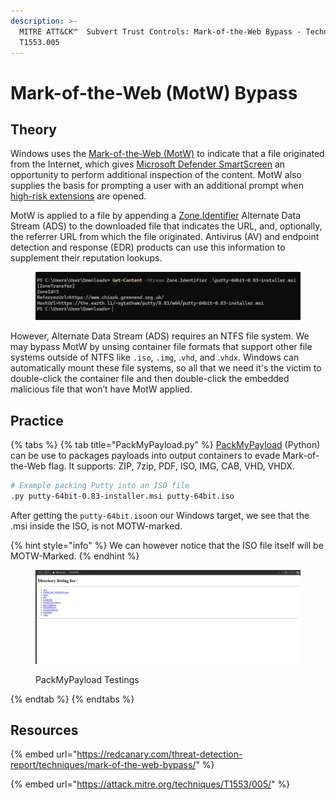 ```yaml
---
description: >-
  MITRE ATT&CK™  Subvert Trust Controls: Mark-of-the-Web Bypass - Technique
  T1553.005
---
```


# Mark-of-the-Web (MotW) Bypass

## Theory

Windows uses the [Mark-of-the-Web (MotW)](https://attack.mitre.org/techniques/T1553/005/) to indicate that a file originated from the Internet, which gives [Microsoft Defender SmartScreen](https://learn.microsoft.com/en-us/windows/security/threat-protection/microsoft-defender-smartscreen/microsoft-defender-smartscreen-overview) an opportunity to perform additional inspection of the content. MotW also supplies the basis for prompting a user with an additional prompt when [high-risk extensions](https://www.geoffchappell.com/studies/windows/shell/shlwapi/api/assocapi/geturlaction.htm) are opened.

MotW is applied to a file by appending a [Zone.Identifier](https://learn.microsoft.com/en-us/openspecs/windows_protocols/ms-fscc/6e3f7352-d11c-4d76-8c39-2516a9df36e8) Alternate Data Stream (ADS) to the downloaded file that indicates the URL, and, optionally, the referrer URL from which the file originated. Antivirus (AV) and endpoint detection and response (EDR) products can use this information to supplement their reputation lookups.

<figure><img src="../../.gitbook/assets/image (18).png" alt=""><figcaption></figcaption></figure>

However, Alternate Data Stream (ADS) requires an NTFS file system. We may bypass MotW by unsing container file formats that support other file systems outside of NTFS like `.iso`, `.img`, .`vhd`, and .`vhdx`. Windows can automatically mount these file systems, so all that we need it's the victim to double-click the container file and then double-click the embedded malicious file that won’t have MotW applied.

## Practice

{% tabs %}
{% tab title="PackMyPayload.py" %}
[PackMyPayload](https://github.com/mgeeky/PackMyPayload) (Python) can be use to packages payloads into output containers to evade Mark-of-the-Web flag. It supports: ZIP, 7zip, PDF, ISO, IMG, CAB, VHD, VHDX.

```bash
# Example packing Putty into an ISO file
.py putty-64bit-0.83-installer.msi putty-64bit.iso
```

After getting the `putty-64bit.iso`on our Windows target, we see that the .msi inside the ISO, is not MOTW-marked.

{% hint style="info" %}
We can however notice that the ISO file itself will be MOTW-Marked.
{% endhint %}

<figure><img src="../../.gitbook/assets/NoMoTW2.gif" alt=""><figcaption><p>PackMyPayload Testings</p></figcaption></figure>
{% endtab %}
{% endtabs %}

## Resources

{% embed url="https://redcanary.com/threat-detection-report/techniques/mark-of-the-web-bypass/" %}

{% embed url="https://attack.mitre.org/techniques/T1553/005/" %}
